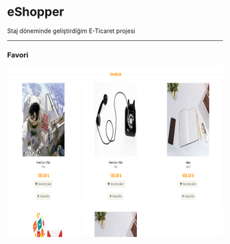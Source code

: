 # eShopper
Staj döneminde geliştirdiğim E-Ticaret projesi
<hr/>
<h3>Favori</h3>
<img height="400px" witdh="400px" src="https://github.com/ismailcglr/eShopper/blob/main/images/eShopper-Favori.png" alt="Alt text" title="Optional title">
